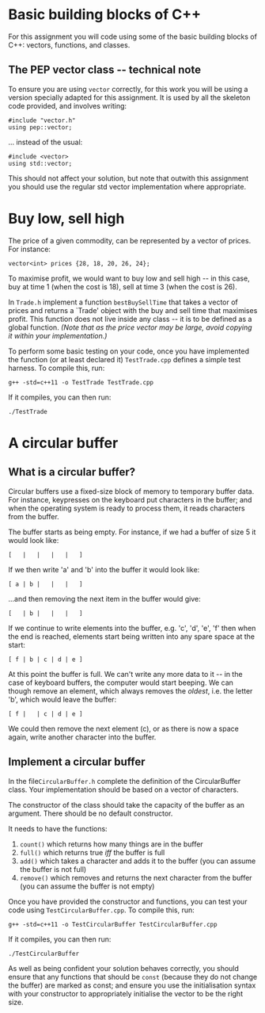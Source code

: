 # Basic building blocks of C++

For this assignment you will code using some of the basic building blocks of C++: vectors, functions, and classes.  

## The PEP vector class -- technical note

To ensure you are using `vector` correctly, for this work you will be using a version specially adapted for this assignment.  It is used by all the skeleton code provided, and involves writing:

`#include "vector.h"`  
`using pep::vector;`  

... instead of the usual:

`#include <vector>`  
`using std::vector;`  

This should not affect your solution, but note that outwith this assignment you should use the regular std vector implementation where appropriate.


# Buy low, sell high

The price of a given commodity, can be represented by a vector of prices.  For instance:

`vector<int> prices {28, 18, 20, 26, 24};`  

To maximise profit, we would want to buy low and sell high -- in this case, buy at time 1 (when the cost is 18), sell at time 3 (when the cost is 26).

In `Trade.h` implement a function `bestBuySellTime` that takes a vector of prices and returns a `Trade' object with the buy and sell time that maximises profit.  This function does not live inside any class -- it is to be defined as a global function.  *(Note that as the price vector may be large, avoid copying it within your implementation.)*

To perform some basic testing on your code, once you have implemented the function (or at least declared it) `TestTrade.cpp` defines a simple test harness.  To compile this, run:

`g++ -std=c++11 -o TestTrade TestTrade.cpp`  

If it compiles, you can then run:

`./TestTrade`  



# A circular buffer

## What is a circular buffer?

Circular buffers use a fixed-size block of memory to temporary buffer data.  For instance, keypresses on the keyboard put characters in the buffer; and when the operating system is ready to process them, it reads characters from the buffer.

The buffer starts as being empty.  For instance, if we had a buffer of size 5 it would look like:

`[   |   |   |   |   ]`  


If we then write 'a' and 'b' into the buffer it would look like:

`[ a | b |   |   |   ]`  


...and then removing the next item in the buffer would give:

`[   | b |   |   |   ]`  


If we continue to write elements into the buffer, e.g. 'c', 'd', 'e', 'f' then when the end is reached, elements start being written into any spare space at the start:

`[ f | b | c | d | e ]`  


At this point the buffer is full.  We can't write any more data to it -- in the case of keyboard buffers, the computer would start beeping.  We can though remove an element, which always removes the *oldest*, i.e. the letter 'b', which would leave the buffer:

`[ f |   | c | d | e ]`  

We could then remove the next element (c), or as there is now a space again, write another character into the buffer.

## Implement a circular buffer

In the file`CircularBuffer.h` complete the definition of the CircularBuffer class.  Your implementation should be based on a vector of characters.

The constructor of the class should take the capacity of the buffer as an argument.  There should be no default constructor.

It needs to have the functions:  
1. `count()` which returns how many things are in the buffer  
2. `full()` which returns true *iff* the buffer is full  
3. `add()` which takes a character and adds it to the buffer (you can assume the buffer is not full)  
4. `remove()` which removes and returns the next character from the buffer (you can assume the buffer is not empty)  
 
Once you have provided the constructor and functions, you can test your code using `TestCircularBuffer.cpp`.  To compile this, run:

`g++ -std=c++11 -o TestCircularBuffer TestCircularBuffer.cpp`  

If it compiles, you can then run:

`./TestCircularBuffer`  

As well as being confident your solution behaves correctly, you should ensure that any functions that should be `const` (because they do not change the buffer) are marked as const; and ensure you use the initialisation syntax with your constructor to appropriately initialise the vector to be the right size.


